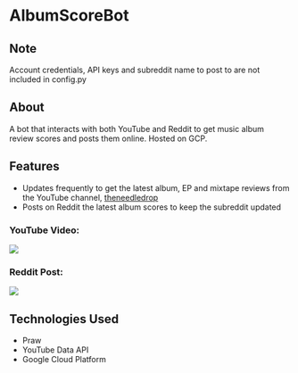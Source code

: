 # AlbumScoreBot
## Note
Account credentials, API keys and subreddit name to post to are not included in config.py

## About
A bot that interacts with both YouTube and Reddit to get music album review scores and posts them online. Hosted on GCP.

## Features
- Updates frequently to get the latest album, EP and mixtape reviews from the YouTube channel, <a href="https://www.youtube.com/theneedledrop" target="_blank">theneedledrop</a> 
- Posts on Reddit the latest album scores to keep the subreddit updated
### YouTube Video:
[![](https://i.imgur.com/ppSkrHL.jpg)]()
### Reddit Post:
[![](https://i.imgur.com/WxLSlJb.png)]()

## Technologies Used
- Praw
- YouTube Data API
- Google Cloud Platform
